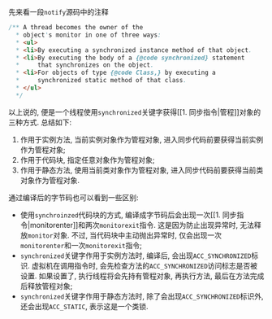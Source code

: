 先来看一段`notify`源码中的注释
```java
/** A thread becomes the owner of the  
  * object's monitor in one of three ways:  
  * <ul>  
  * <li>By executing a synchronized instance method of that object.  
  * <li>By executing the body of a {@code synchronized} statement  
  *     that synchronizes on the object.  
  * <li>For objects of type {@code Class,} by executing a  
  *     synchronized static method of that class.
  * </ul>
  */
```

以上说的, 便是一个线程使用`synchronized`关键字获得[[1. 同步指令|管程]]对象的三种方式. 总结如下:
1. 作用于实例方法, 当前实例对象作为管程对象, 进入同步代码前要获得当前实例作为管程对象;
2. 作用于代码块, 指定任意对象作为管程对象;
3. 作用于静态方法, 使用当前类对象作为管程对象, 进入同步代码前要获得当前类对象作为管程对象.


通过编译后的字节码也可以看到一些区别:
- 使用`synchroinzed`代码块的方式, 编译成字节码后会出现一次[[1. 同步指令|monitorenter]]和两次`monitorexit`指令. 这是因为防止出现异常时, 无法释放`monitor`对象. 不过, 当代码块中主动抛出异常时, 仅会出现一次`monitorenter`和一次`monitorexit`指令;
- `synchronized`关键字作用于实例方法时, 编译后, 会出现`ACC_SYNCHRONIZED`标识. 虚拟机在调用指令时, 会先检查方法的`ACC_SYNCHRONIZED`访问标志是否被设置. 如果设置了, 执行线程将会先持有管程对象, 再执行方法, 最后在方法完成后释放管程对象;
- `synchronized`关键字作用于静态方法时, 除了会出现`ACC_SYNCHRONIZED`标识外, 还会出现`ACC_STATIC`, 表示这是一个类锁.